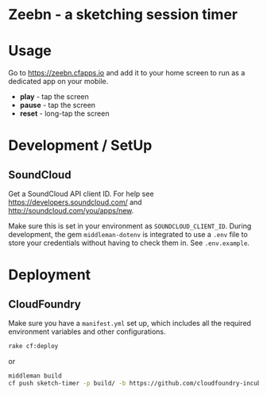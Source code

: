 # Zeebn - a sketching session timer

# Usage

Go to https://zeebn.cfapps.io and add it to your home screen to run as a dedicated app on your mobile.

* **play** - tap the screen
* **pause** - tap the screen
* **reset** - long-tap the screen

# Development / SetUp

## SoundCloud

Get a SoundCloud API client ID. For help see
https://developers.soundcloud.com/ and
http://soundcloud.com/you/apps/new.

Make sure this is set in your
environment as `SOUNDCLOUD_CLIENT_ID`. During development, the
gem `middleman-dotenv` is integrated to use a `.env` file to
store your credentials without having to check them in.
See `.env.example`.

# Deployment

## CloudFoundry

Make sure you have a `manifest.yml` set up, which includes all the
required environment variables and other configurations.

```bash
rake cf:deploy
```

or

```bash
middleman build
cf push sketch-timer -p build/ -b https://github.com/cloudfoundry-incubator/staticfile-buildpack.git
```
